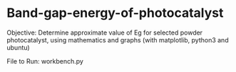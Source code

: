 # Band-gap-energy-of-photocatalyst
Objective: Determine approximate value of Eg for selected powder photocatalyst, using mathematics and graphs (with matplotlib, python3 and ubuntu)

File to Run: workbench.py

